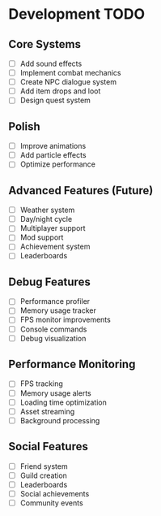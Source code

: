 # Development TODO

## Core Systems
- [ ] Add sound effects
- [ ] Implement combat mechanics
- [ ] Create NPC dialogue system
- [ ] Add item drops and loot
- [ ] Design quest system

## Polish
- [ ] Improve animations
- [ ] Add particle effects
- [ ] Optimize performance

## Advanced Features (Future)
- [ ] Weather system
- [ ] Day/night cycle  
- [ ] Multiplayer support
- [ ] Mod support
- [ ] Achievement system
- [ ] Leaderboards

## Debug Features
- [ ] Performance profiler
- [ ] Memory usage tracker
- [ ] FPS monitor improvements
- [ ] Console commands
- [ ] Debug visualization

## Performance Monitoring
- [ ] FPS tracking
- [ ] Memory usage alerts
- [ ] Loading time optimization
- [ ] Asset streaming
- [ ] Background processing

## Social Features
- [ ] Friend system
- [ ] Guild creation
- [ ] Leaderboards
- [ ] Social achievements
- [ ] Community events
